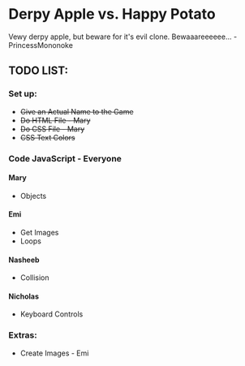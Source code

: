 # Derpy Apple vs. Happy Potato

Vewy derpy apple, but beware for it's evil clone. Bewaaareeeeee... -PrincessMononoke


## TODO LIST:


### Set up:
* ~~Give an Actual Name to the Game~~
* ~~Do HTML File - Mary~~
* ~~Do CSS File - Mary~~
* ~~CSS Text Colors~~


### Code JavaScript - Everyone

#### Mary
* Objects

#### Emi
* Get Images
* Loops

#### Nasheeb
* Collision

#### Nicholas
* Keyboard Controls


### Extras:
* Create Images - Emi

